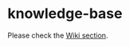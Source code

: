 # knowledge-base
Please check the <a href="https://github.com/cbb-ki/knowledge-base/wiki)https://github.com/cbb-ki/knowledge-base/wiki"> Wiki section</a>. 
